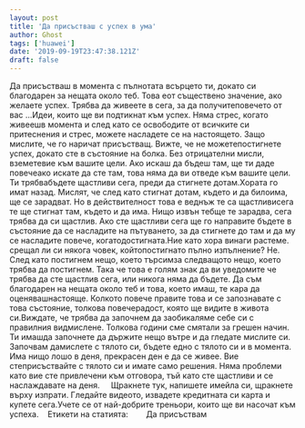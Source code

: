 ```yaml
---
layout: post
title: 'Да присъстваш с успех в ума'
author: Ghost
tags: ['huawei']
date: '2019-09-19T23:47:38.121Z'
draft: false
---
```


Да присъстваш в момента с пълнотата всърцето ти, докато си благодарен за нещата около теб. Това еот съществено значение, ако желаете успех. Трябва да живеете в сега, за да получитеповечето от вас ...Идеи, които ще ви подтикнат към успех. Няма стрес, когато живеешв момента и след като се освободите от всичките си притеснения и стрес, можете насладете се на настоящето. Защо мислите, че го наричат ​​присъстващ. Вижте, че не можетепостигнете успех, докато сте в състояние на болка. Без отрицателни мисли, вземетевие към вашите цели. Ако искаш да бъдеш там, ще ти даде повечеако искате да сте там, това няма да ви отведе към вашите цели. Ти трябвабъдете щастливи сега, преди да стигнете дотам.Хората го имат назад. Мислят, че след като стигнат дотам, където и да билоима, ще се зарадват. Но в действителност това е веднъж те са щастливисега те ще стигнат там, където и да има. Нищо извън тебще те зарадва, сега трябва да си щастлив. Ако сте щастливи сега ще го направите бъдете в състояние да се насладите на пътуването, за да стигнете до там и да му се насладите повече, когатодостигната.Ние като хора винаги растеме. срещал ли си някога човек, койтопостигнато пълно изпълнение? Не. След като постигнем нещо, което търсимза следващото нещо, което трябва да постигнем. Така че това е голям знак да ви уведомите че трябва да сте щастлив сега, или никога няма да бъдете. Да съм благодарен на нещата около теб и това, което имаш, те кара да оценявашнастояще. Колкото повече правите това и се запознавате с това състояние, толкова повечерадост, която ще видите в живота си.Виждате, че трябва да започнем да заобикаляме себе си с правилния видмислене. Толкова години сме смятали за грешен начин. Ти имашда започнете да държите нещо вътре и да гледате мислите си. Започвам дамислете с тялото си, бъдете едно с тялото си и в момента. Има нищо лошо в деня, прекрасен ден е да се живее. Вие степрисъствайте с тялото си и имате само решения. Няма проблеми като вие сте привлечени към отговора, тъй като сте щастливи и се наслаждавате на деня.     Щракнете тук, напишете имейла си, щракнете върху изпрати. Гледайте видеото, извадете кредитната си карта и купете сега.Учете се от най-добрите треньори, които ще ви насочат към успеха.    Етикети на статията:        Да присъствам
